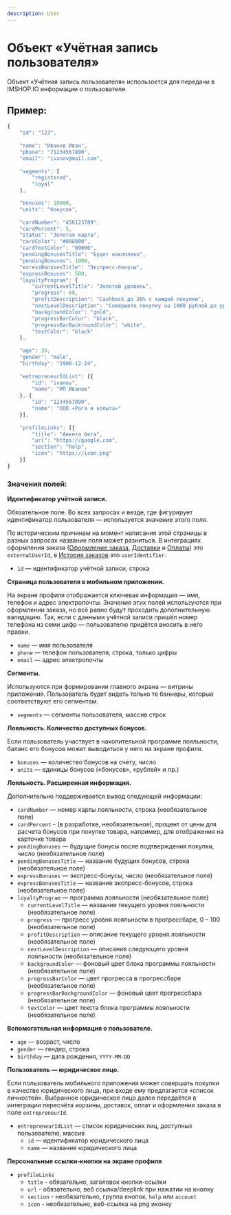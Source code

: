 ```yaml
---
description: User
---
```


# Объект «Учётная запись пользователя»

Объект «Учётная запись пользователя» использоется для передачи в IMSHOP.IO информации о пользователе.

## Пример:

```javascript
{
    "id": "123",
    
    "name": "Иванов Иван",
    "phone": "71234567890",
    "email": "ivanov@mail.com",
    
    "segments": [
        "registered",
        "loyal"
    ],

    "bonuses": 10000,
    "units": "бонусов",
    
    "cardNumber": "456123789",
    "cardPercent": 5,
    "status": "Золотая карта",
    "cardColor": "#000000",
    "cardTextColor": "00000",
    "pendingBonusesTitle": "Будет накоплено",
    "pendingBonuses": 1000,
    "exressBonusesTitle": "Экспресс-бонусы",
    "expressBonuses": 500,
    "loyaltyProgram": {
        "currentLevelTitle": "Золотой уровень",
        "progress": 60,
        "profitDescription": "Cashback до 20% с каждой покупки",
        "nextLevelDescription": "Совершите покупку на 1000 рублей до уровня Платиновый",
        "backgroundColor": "gold",
        "progressBarColor": "black",
        "progressBarBackroundColor": "white",
        "textColor": "black"
    },
    
    "age": 35,
    "gender": "male",
    "birthday": "1986-12-24",
    
    "entrepreneurIdList": [{
        "id": "ivanov",
        "name": "ИП Иванов"
    }, {
        "id": "1234567890",
        "name": "ООО «Рога и копыта»"
    }],
    
    "profileLinks": [{
        "title": "Анкета бега",
        "url": "https://google.com",
        "section": "help",
        "icon": "https://icon.png"
    }]
}
```

### Значения полей:

**Идентификатор учётной записи.**

Обязательное поле. Во всех запросах и везде, где фигурирует идентификатор пользователя — используется значение этого поля.&#x20;

По историческим причинам на момент написания этой страницы в разных запросах название поля может разниться. В интеграциях оформления заказа ([Оформление заказа](../../oformlenie-zakaza.-dostavki-oplaty/order.md), [Доставки](../../oformlenie-zakaza.-dostavki-oplaty/deliveries.md) и [Оплаты](../../oformlenie-zakaza.-dostavki-oplaty/payments.md)) это `externalUserId`, в [История заказов](order-history.md) это `userIdentifier`.

* `id`  — идентификатор учётной записи, строка

**Страница пользователя в мобильном приложении.**

На экране профиля отображается ключевая информация — имя, телефон и адрес электропочты. Значения этих полей используются при оформлении заказа, но всё равно будут проходить дополнительную валидацию. Так, если с данными учётной записи пришёл номер телефона из семи цифр — пользователю придётся вносить в него правки.

* `name` — имя пользователя
* `phone` — телефон пользователя, строка, только цифры
* `email` — адрес электропочты

**Сегменты.**

Используются при формировании главного экрана — витрины приложения. Пользователь будет видеть только те баннеры, которые соответствуют его сегментам.&#x20;

* `segments` — сегменты пользователя, массив строк

**Лояльность. Количество доступных бонусов.**

Если пользователь участвует в накопительной программе лояльности, баланс его бонусов может выводиться у него на экране профиля.

* `bonuses` — количество бонусов на счету, число
* `units` — единицы бонусов («бонусов», «рублей» и пр.)

**Лояльность. Расширенная информация.**

Дополнительно поддерживается вывод следующей информации:

* `cardNumber` — номер карты лояльности, строка (необязательное поле)
* `cardPercent` - (в разработке, необязательное), процент от цены для расчета бонусов при покупке товара, например, для отображения на карточке товара
* `pendingBonuses` — будущие бонусы после подтверждения покупки, число (необязательное поле)
* `pendingBonusesTitle` — название будущих бонусов, строка (необязательное поле)
* `expressBonuses` — экспресс-бонусы, число (необязательное поле)
* `expressBonusesTitle` — название экспресс-бонусов, строка (необязательное поле)
* `loyaltyProgram` — программа лояльности (необязательное поле)
  * `currentLevelTitle` — название текущего уровня лояльности (необязательное поле)
  * `progress` — прогресс уровня лояльности в прогрессбаре, 0 – 100 (необязательное поле)
  * `profitDescription` — описание текущего уровня лояльности (необязательное поле)
  * `nextLevelDescription` — описание следующего уровня лояльности (необязательное поле)
  * `backgroundColor` — фоновый цвет блока программы лояльности (необязательное поле)
  * `progressBarColor` — цвет прогресса в прогрессбаре (необязательное поле)
  * `progressBarBackgroundColor` — фоновый цвет прогрессбара (необязательное поле)
  * `textColor` — цвет текста блока программы лояльности (необязательное поле)

**Вспомогательная информация о пользователе.**

* `age` — возраст, число
* `gender` — гендер, строка
* `birthday` — дата рождения, `YYYY-MM-DD`

**Пользователь — юридическое лицо.**

Если пользователь мобильного приложения может совершать покупки в качестве юридического лица, при входе ему предлагается «список личностей». Выбранное юридическое лицо далее передаётся в интеграции пересчёта корзины, доставок, оплат и оформления заказа в поле `entrepreneurId`.

* `entrepreneurIdList` — список юридических лиц, доступных пользователю, массив
  * `id` — идентификатор юридического лица
  * `name` — название юридического лица

**Персональные ссылки-кнопки на экране профиля**

* `profileLinks`
  * `title` - обязательно, заголовок кнопки-ссылки
  * `url` - обязательно, веб ссылка/deeplink при нажатии на кнопку
  * `section` - необязательно, группа кнопок, `help` или `account`
  * `icon` - необязательно, веб-ссылка на png иконку
